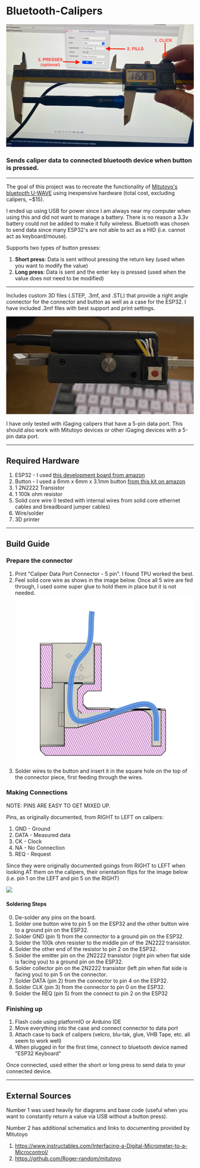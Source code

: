 # Bluetooth-Calipers

![](Images/main.png)


### Sends caliper data to connected bluetooth device when button is pressed.

---

The goal of this project was to recreate the functionality of [Mitutoyo's bluetooth U-WAVE](https://www2.mitutoyo.co.jp/eng/products/keisokusystem/wireless.html) using inexpensive hardware (total cost, excluding calipers, ~$15).

I ended up using USB for power since I am always near my computer when using this and did not want to manage a battery. There is no reason a 3.3v battery could not be added to make it fully wireless. Bluetooth was chosen to send data since many ESP32's are not able to act as a HID (i.e. cannot act as keyboard/mouse). 


Supports two types of button presses: 
1. **Short press**: Data is sent without pressing the return key (used when you want to modify the value)
2. **Long press**: Data is sent and the enter key is pressed (used when the value does not need to be modified)

---

Includes custom 3D files (.STEP, .3mf, and .STL) that provide a right angle connector for the connector and button as well as a case for the ESP32. I have included .3mf files with best support and print settings. 

![](Images/IMG_6026.jpeg)

I have only tested with iGaging calipers that have a 5-pin data port. This should also work with Mitutoyo devices or other iGaging devices with a 5-pin data port.  

---

## Required Hardware
1. ESP32 - I used [this development board from amazon](https://www.amazon.com/HiLetgo-ESP-WROOM-32-Development-Microcontroller-Integrated/dp/B0718T232Z/ref=sr_1_4?crid=5GS42RL0ZTBY&keywords=esp32&qid=1653872753&sprefix=esp32%2Caps%2C75&sr=8-4)
2. Button - I used a 6mm x 6mm x 3.1mm button [from this kit on amazon](https://www.amazon.com/gp/product/B07LCBLB8N/ref=ppx_yo_dt_b_asin_title_o08_s00?ie=UTF8&psc=1)
3. 1 2N2222 Transistor 
4. 1 100k ohm resistor
5. Solid core wire (I tested with internal wires from solid core ethernet cables and breadboard jumper cables)
6. Wire/solder
7. 3D printer

---

## Build Guide

### Prepare the connector 

 1. Print "Caliper Data Port Connector - 5 pin". I found TPU worked the best. 
 2. Feel solid core wire as shows in the image below. Once all 5 wire are fed through, I used some super glue to hold them in place but it is not needed. 
![](Images/Connector.png)
 3. Solder wires to the button and insert it in the square hole on the top of the connector piece, first feeding through the wires. 

### Making Connections

NOTE: PINS ARE EASY TO GET MIXED UP. 

Pins, as originally documented, from RIGHT to LEFT on calipers:
  1. GND - Ground 
  2. DATA - Measured data
  3. CK - Clock
  4. NA - No Connection
  5. REQ - Request
 

Since they were originally documented goings from RIGHT to LEFT when looking AT them on the calipers, their orientation flips for the image below (i.e. pin 1 on the LEFT and pin 5 on the RIGHT)

![](Images/ESP32Wiring.png)

#### Soldering Steps

  0. De-solder any pins on the board. 
  1. Solder one button wire to pin 5 on the ESP32 and the other button wire to a ground pin on the ESP32.
  2. Solder GND (pin 1) from the connector to a ground pin on the ESP32.
  3. Solder the 100k ohm resister to the middle pin of the 2N2222 transistor.
  4. Solder the other end of the resistor to pin 2 on the ESP32.
  5. Solder the emitter pin on the 2N2222 transistor (right pin when flat side is facing you) to a ground pin on the ESP32.
  6. Solder collector pin on the 2N2222 transistor (left pin when flat side is facing you) to pin 5 on the connector.
  7. Solder DATA (pin 2) from the connector to pin 4 on the ESP32.
  8. Solder CLK (pin 3) from the connector to pin 0 on the ESP32.
  9. Solder the REQ (pin 5) from the connect to pin 2 on the ESP32

### Finishing up

1. Flash code using platformIO or Arduino IDE
2. Move everything into the case and connect connector to data port
3. Attach case to back of calipers (velcro, blu-tak, glue, VHB Tape, etc. all seem to work well)
4. When plugged in for the first time, connect to bluetooth device named "ESP32 Keyboard"

Once connected, used either the short or long press to send data to your connected device. 

---
## External Sources

Number 1 was used heavily for diagrams and base code (useful when you want to constantly return a value via USB without a button press). 

Number 2 has additional schematics and links to documenting provided by Mitutoyo 

1. https://www.instructables.com/Interfacing-a-Digital-Micrometer-to-a-Microcontrol/
2. https://github.com/Roger-random/mitutoyo
